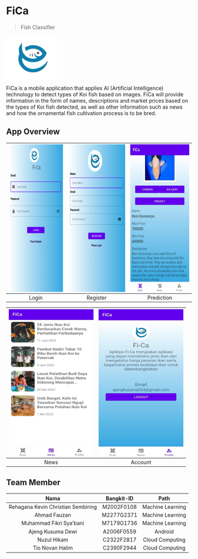 # FiCa
> Fish Classifier

<img src=MOBILE%20DEVELOPMENT/documentation%20assets/logo.png align="center" height="120" width="140" ></a>

FiCa is a mobile application that applies AI (Artificial Intelligence) technology to detect types of Koi fish based on images. FiCa will provide information in the form of names, descriptions and market prices based on the types of Koi fish detected, as well as other information such as news and how the ornamental fish cultivation process is to be bred.

## App Overview
|<img src=MOBILE%20DEVELOPMENT/documentation%20assets/login.png align="center" height="400" width="230" ></a> |<img src=MOBILE%20DEVELOPMENT/documentation%20assets/register.png  align="center" height="400" width="230" ></a>|<img src=MOBILE%20DEVELOPMENT/documentation%20assets/predict.jpeg  align="center" height="400" width="230" ></a>|
|:-----------:|:--------:|:--------:|
| Login | Register | Prediction |

|<img src=MOBILE%20DEVELOPMENT/documentation%20assets/news.jpeg align="center" height="400" width="230" ></a> |<img src=MOBILE%20DEVELOPMENT/documentation%20assets/account.jpeg  align="center" height="400" width="230" ></a>|
|:-----------:|:--------:|
| News | Account |

## Team Member
|                Nama                  |  Bangkit-ID   |       Path       |
|:------------------------------------:|:-------------:|:----------------:|
|  Rehagana Kevin Christian Sembiring  |  M2002F0108   | Machine Learning |
|            Ahmad Fauzan              |  M2277G2371   | Machine Learning |
|       Muhammad Fikri Sya’bani        |  M7179G1736   | Machine Learning |
|          Ajeng Kusuma Dewi           |  A2006F0559   |      Android     |
|             Nuzul Hikam              |  C2322F2817   | Cloud Computing  |
|           Tio Novan Halim            |  C2390F2944   | Cloud Computing  |
